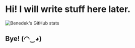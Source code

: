 # Hi! I will write stuff here later.
![Benedek's GitHub stats](https://github-readme-stats.vercel.app/api/top-langs/?username=SzBenedek2006&layout=compact&theme=dark&hide_border=true)
## Bye! (⁠◠⁠‿⁠◕⁠)

<!--
**SzBenedek2006/SzBenedek2006** is a ✨ _special_ ✨ repository because its `README.md` (this file) appears on your GitHub profile.

Here are some ideas to get you started:

- 🔭 I’m currently working on ...
- 🌱 I’m currently learning ...
- 👯 I’m looking to collaborate on ...
- 🤔 I’m looking for help with ...
- 💬 Ask me about ...
- 📫 How to reach me: ...
- 😄 Pronouns: ...
- ⚡ Fun fact: ...
-->
